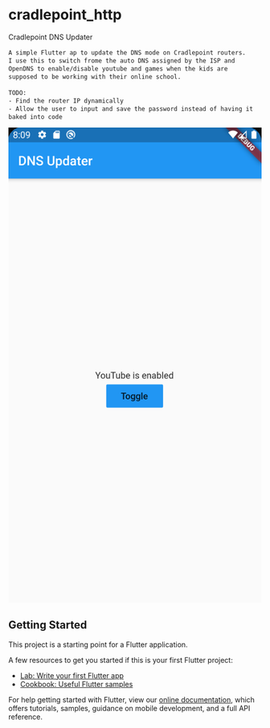 # cradlepoint_http

 Cradlepoint DNS Updater
    
    A simple Flutter ap to update the DNS mode on Cradlepoint routers.
    I use this to switch frome the auto DNS assigned by the ISP and
    OpenDNS to enable/disable youtube and games when the kids are
    supposed to be working with their online school.
    
    TODO:
    - Find the router IP dynamically
    - Allow the user to input and save the password instead of having it baked into code

![DNS Updater](dns-updater.png)


## Getting Started

This project is a starting point for a Flutter application.

A few resources to get you started if this is your first Flutter project:

- [Lab: Write your first Flutter app](https://flutter.dev/docs/get-started/codelab)
- [Cookbook: Useful Flutter samples](https://flutter.dev/docs/cookbook)

For help getting started with Flutter, view our
[online documentation](https://flutter.dev/docs), which offers tutorials,
samples, guidance on mobile development, and a full API reference.
